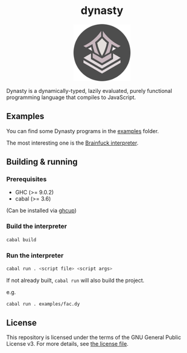 <div align="center">
  <h1>dynasty</h1>

  <img src="assets/logo.png" alt="Dynasty Logo" width="150" height="150"/>
</div>

Dynasty is a dynamically-typed, lazily evaluated, purely functional programming language that compiles to JavaScript.

## Examples

You can find some Dynasty programs in the [examples](examples) folder.

The most interesting one is the [Brainfuck interpreter](examples/bf.dy).

## Building & running

### Prerequisites

* GHC (>= 9.0.2)
* cabal (>= 3.6)

(Can be installed via [ghcup](https://www.haskell.org/ghcup/))

### Build the interpreter

```sh
cabal build
```

### Run the interpreter

```sh
cabal run . <script file> <script args>
```

If not already built, `cabal run` will also build the project.

e.g.

```sh
cabal run . examples/fac.dy
```

## License

This repository is licensed under the terms of the GNU General Public License v3.
For more details, see [the license file](LICENSE.txt).
